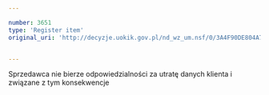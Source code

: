 ```yaml
---

number: 3651
type: 'Register item'
original_uri: 'http://decyzje.uokik.gov.pl/nd_wz_um.nsf/0/3A4F90DE804A793FC1257A6100322FF7?OpenDocument'


---
```


Sprzedawca nie bierze odpowiedzialności za utratę danych klienta i związane z tym konsekwencje
